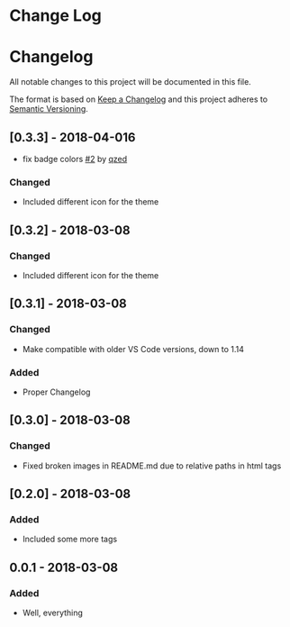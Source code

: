 # Change Log

# Changelog

All notable changes to this project will be documented in this file.

The format is based on [Keep a Changelog](http://keepachangelog.com/en/1.0.0/)
and this project adheres to [Semantic Versioning](http://semver.org/spec/v2.0.0.html).

## [0.3.3] - 2018-04-016

* fix badge colors [#2](https://github.com/dimitrisnl/nord-wave/pull/2) by [qzed](https://github.com/qzed)

### Changed

* Included different icon for the theme

## [0.3.2] - 2018-03-08

### Changed

* Included different icon for the theme

## [0.3.1] - 2018-03-08

### Changed

* Make compatible with older VS Code versions, down to 1.14

### Added

* Proper Changelog

## [0.3.0] - 2018-03-08

### Changed

* Fixed broken images in README.md due to relative paths in html tags

## [0.2.0] - 2018-03-08

### Added

* Included some more tags

## 0.0.1 - 2018-03-08

### Added

* Well, everything
